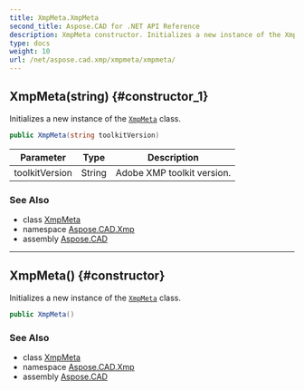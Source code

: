 ```yaml
---
title: XmpMeta.XmpMeta
second_title: Aspose.CAD for .NET API Reference
description: XmpMeta constructor. Initializes a new instance of the XmpMeta class
type: docs
weight: 10
url: /net/aspose.cad.xmp/xmpmeta/xmpmeta/
---
```

## XmpMeta(string) {#constructor_1}

Initializes a new instance of the [`XmpMeta`](../) class.

```csharp
public XmpMeta(string toolkitVersion)
```

| Parameter | Type | Description |
| --- | --- | --- |
| toolkitVersion | String | Adobe XMP toolkit version. |

### See Also

* class [XmpMeta](../)
* namespace [Aspose.CAD.Xmp](../../../aspose.cad.xmp/)
* assembly [Aspose.CAD](../../../)

---

## XmpMeta() {#constructor}

Initializes a new instance of the [`XmpMeta`](../) class.

```csharp
public XmpMeta()
```

### See Also

* class [XmpMeta](../)
* namespace [Aspose.CAD.Xmp](../../../aspose.cad.xmp/)
* assembly [Aspose.CAD](../../../)


